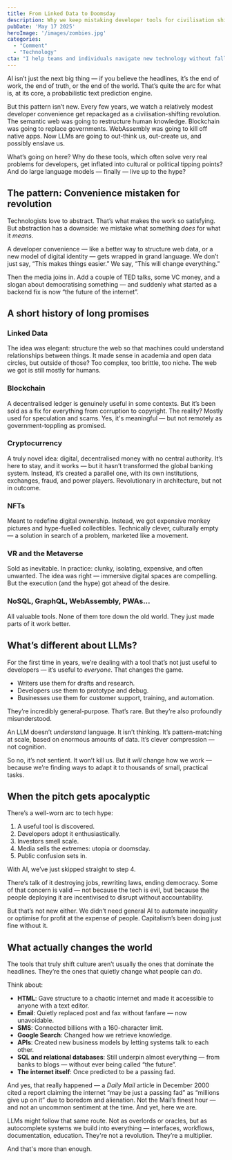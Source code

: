 ```yaml
---
title: From Linked Data to Doomsday
description: Why we keep mistaking developer tools for civilisation shifts
pubDate: 'May 17 2025'
heroImage: '/images/zombies.jpg'
categories: 
  - "Comment"
  - "Technology" 
cta: "I help teams and individuals navigate new technology without falling for the pitch. Whether it’s AI, ethical tracking, or a better CMS — I help you build what actually works."
---
```

AI isn’t just the next big thing — if you believe the headlines, it’s the end of work, the end of truth, or the end of the world. That’s quite the arc for what is, at its core, a probabilistic text prediction engine.

But this pattern isn’t new. Every few years, we watch a relatively modest developer convenience get repackaged as a civilisation-shifting revolution. The semantic web was going to restructure human knowledge. Blockchain was going to replace governments. WebAssembly was going to kill off native apps. Now LLMs are going to out-think us, out-create us, and possibly enslave us.

What’s going on here? Why do these tools, which often solve very real problems for developers, get inflated into cultural or political tipping points? And do large language models — finally — live up to the hype?

## The pattern: Convenience mistaken for revolution

Technologists love to abstract. That’s what makes the work so satisfying. But abstraction has a downside: we mistake what something *does* for what it *means*.

A developer convenience — like a better way to structure web data, or a new model of digital identity — gets wrapped in grand language. We don’t just say, “This makes things easier.” We say, “This will change everything.”

Then the media joins in. Add a couple of TED talks, some VC money, and a slogan about democratising something — and suddenly what started as a backend fix is now “the future of the internet”.

## A short history of long promises

### **Linked Data**  
  The idea was elegant: structure the web so that machines could understand relationships between things. It made sense in academia and open data circles, but outside of those? Too complex, too brittle, too niche. The web we got is still mostly for humans.

### **Blockchain**  
  A decentralised ledger is genuinely useful in some contexts. But it’s been sold as a fix for everything from corruption to copyright. The reality? Mostly used for speculation and scams. Yes, it's meaningful — but not remotely as government-toppling as promised.

### **Cryptocurrency**  
  A truly novel idea: digital, decentralised money with no central authority. It’s here to stay, and it works — but it hasn’t transformed the global banking system. Instead, it’s created a parallel one, with its own institutions, exchanges, fraud, and power players. Revolutionary in architecture, but not in outcome.

### **NFTs**  
  Meant to redefine digital ownership. Instead, we got expensive monkey pictures and hype-fuelled collectibles. Technically clever, culturally empty — a solution in search of a problem, marketed like a movement.

### **VR and the Metaverse**  
  Sold as inevitable. In practice: clunky, isolating, expensive, and often unwanted. The idea was right — immersive digital spaces are compelling. But the execution (and the hype) got ahead of the desire.

### **NoSQL, GraphQL, WebAssembly, PWAs...**  
  All valuable tools. None of them tore down the old world. They just made parts of it work better.

## What’s different about LLMs?

For the first time in years, we’re dealing with a tool that’s not just useful to developers — it’s useful to *everyone*. That changes the game.

- Writers use them for drafts and research.  
- Developers use them to prototype and debug.  
- Businesses use them for customer support, training, and automation.

They’re incredibly general-purpose. That’s rare. But they’re also profoundly misunderstood.

An LLM doesn’t *understand* language. It isn’t thinking. It’s pattern-matching at scale, based on enormous amounts of data. It’s clever compression — not cognition.

So no, it’s not sentient. It won’t kill us. But it *will* change how we work — because we’re finding ways to adapt it to thousands of small, practical tasks.

## When the pitch gets apocalyptic

There’s a well-worn arc to tech hype:
1. A useful tool is discovered.
2. Developers adopt it enthusiastically.
3. Investors smell scale.
4. Media sells the extremes: utopia or doomsday.
5. Public confusion sets in.

With AI, we’ve just skipped straight to step 4.

There’s talk of it destroying jobs, rewriting laws, ending democracy. Some of that concern is valid — not because the tech is evil, but because the people deploying it are incentivised to disrupt without accountability.

But that’s not new either. We didn’t need general AI to automate inequality or optimise for profit at the expense of people. Capitalism’s been doing just fine without it.

## What actually changes the world

The tools that truly shift culture aren’t usually the ones that dominate the headlines. They’re the ones that quietly change what people can *do*.

Think about:
- **HTML**: Gave structure to a chaotic internet and made it accessible to anyone with a text editor.
- **Email**: Quietly replaced post and fax without fanfare — now unavoidable.
- **SMS**: Connected billions with a 160-character limit.
- **Google Search**: Changed how we retrieve knowledge.
- **APIs**: Created new business models by letting systems talk to each other.
- **SQL and relational databases**: Still underpin almost everything — from banks to blogs — without ever being called “the future”.
- **The internet itself**: Once predicted to be a passing fad.

And yes, that really happened — a *Daily Mail* article in December 2000 cited a report claiming the internet “may be just a passing fad” as “millions give up on it” due to boredom and alienation. Not the Mail’s finest hour — and not an uncommon sentiment at the time. And yet, here we are.

LLMs might follow that same route. Not as overlords or oracles, but as autocomplete systems we build into everything — interfaces, workflows, documentation, education. They're not a revolution. They’re a multiplier.

And that's more than enough.
